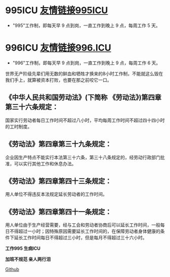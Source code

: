

# 995ICU [友情链接995ICU](https://995icu.github.io)

- "995"工作制，即每天早 9 点到岗，一直工作到晚上 9 点，每周工作 5 天。

# 996ICU [友情链接996.ICU](https://996.icu/#/zh_CN)

- "996"工作制，即每天早 9 点到岗，一直工作到晚上 9 点，每周工作 6 天。

世界无产阶级先辈们用无数的鲜血和牺牲才换来的8小时工作制，不能就这么毁在我们手上，就算被资本打败，也要在那之前咬它一口。


## 《中华人民共和国劳动法》(下简称 《劳动法》)第四章第三十六条规定：
国家实行劳动者每日工作时间不超过八小时，平均每周工作时间不超过四十四小时的工时制度。

## 《劳动法》第四章第三十九条规定：
企业因生产特点不能实行本法第三十六条，第三十八条规定的，经劳动行政部门批准，可以实行其他工作和休息办法。

## 《劳动法》第四章第四十三条规定：
用人单位不得违反本法规定延长劳动者的工作时间。

## 《劳动法》第四章第四十一条规定：
用人单位由于生产经营需要，经与工会和劳动者协商后可以延长工作时间，一般每日不得超过一小时；因特殊原因需要延长工作时间的，在保障劳动者身体健康的条件下延长工作时间每日不得超过三小时，但是每月不得超过三十六小时。

**工作995 生病ICU**

**加班不规范 亲人两行泪**

[Github](https://github.com/995icu/995icu.github.io)